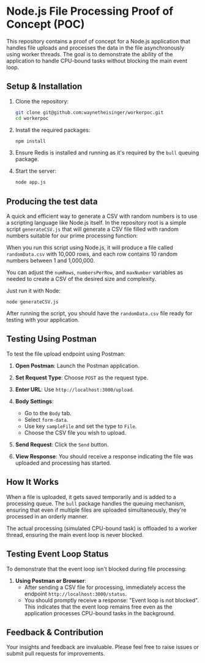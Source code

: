 
# Node.js File Processing Proof of Concept (POC)

This repository contains a proof of concept for a Node.js application that handles file uploads and processes the data in the file asynchronously using worker threads. The goal is to demonstrate the ability of the application to handle CPU-bound tasks without blocking the main event loop.

## Setup & Installation

1. Clone the repository:
   ```bash
   git clone git@github.com:waynetheisinger/workerpoc.git
   cd workerpoc
   ```

2. Install the required packages:
   ```bash
   npm install
   ```

3. Ensure Redis is installed and running as it's required by the `bull` queuing package.

4. Start the server:
   ```bash
   node app.js
   ```
## Producing the test data
A quick and efficient way to generate a CSV with random numbers is to use a scripting language like Node.js itself. In the repository root is a simple script `generateCSV.js` that will generate a CSV file filled with random numbers suitable for our prime processing function:

When you run this script using Node.js, it will produce a file called `randomData.csv` with 10,000 rows, and each row contains 10 random numbers between 1 and 1,000,000.

You can adjust the `numRows`, `numbersPerRow`, and `maxNumber` variables as needed to create a CSV of the desired size and complexity.

Just run it with Node:

```
node generateCSV.js
```

After running the script, you should have the `randomData.csv` file ready for testing with your application.

## Testing Using Postman

To test the file upload endpoint using Postman:

1. **Open Postman**: Launch the Postman application.

2. **Set Request Type**: Choose `POST` as the request type.

3. **Enter URL**: Use `http://localhost:3000/upload`.

4. **Body Settings**: 
   - Go to the `Body` tab.
   - Select `form-data`.
   - Use key `sampleFile` and set the type to `File`.
   - Choose the CSV file you wish to upload.

5. **Send Request**: Click the `Send` button.

6. **View Response**: You should receive a response indicating the file was uploaded and processing has started.

## How It Works

When a file is uploaded, it gets saved temporarily and is added to a processing queue. The `bull` package handles the queuing mechanism, ensuring that even if multiple files are uploaded simultaneously, they're processed in an orderly manner.

The actual processing (simulated CPU-bound task) is offloaded to a worker thread, ensuring the main event loop is never blocked.

## Testing Event Loop Status

To demonstrate that the event loop isn't blocked during file processing:

1. **Using Postman or Browser**: 
   - After sending a CSV file for processing, immediately access the endpoint `http://localhost:3000/status`.
   - You should promptly receive a response: "Event loop is not blocked". This indicates that the event loop remains free even as the application processes CPU-bound tasks in the background.

## Feedback & Contribution

Your insights and feedback are invaluable. Please feel free to raise issues or submit pull requests for improvements.
